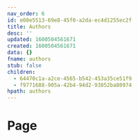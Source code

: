 ```yaml
---
nav_order: 6
id: e08e5513-69e8-45f0-a2da-ec4d1255ec2f
title: Authors
desc: ''
updated: 1600504561671
created: 1600504561671
data: {}
fname: authors
stub: false
children:
  - 64470c1a-a2ce-4565-b542-453a35ce51f9
  - f9771688-905a-42b4-94d2-93852ba80974
hpath: authors
---
```

# Page
